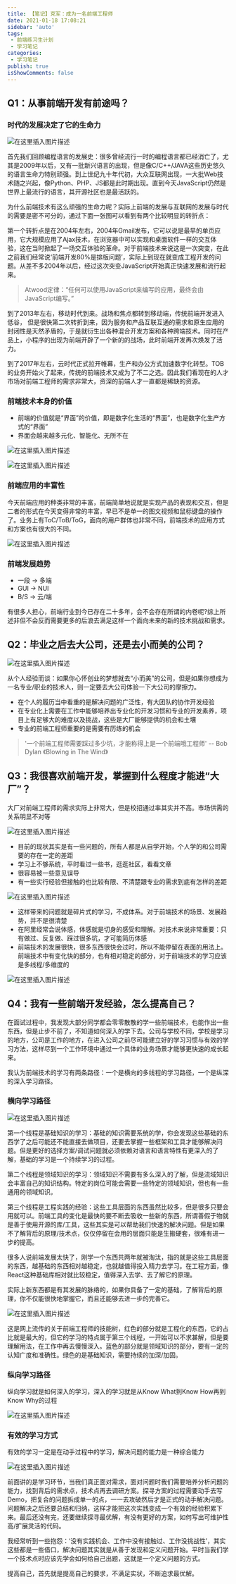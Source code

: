 ```yaml
---
title: 【笔记】克军：成为一名前端工程师
date: 2021-01-18 17:08:21
sidebar: 'auto'
tags:
 - 前端练习生计划
 - 学习笔记
categories:
 - 学习笔记
publish: true 
isShowComments: false
---
```



## Q1：从事前端开发有前途吗？

### 时代的发展决定了它的生命力

![在这里插入图片描述](https://img-blog.csdnimg.cn/2021011815065840.png?x-oss-process=image/watermark,type_ZmFuZ3poZW5naGVpdGk,shadow_10,text_aHR0cHM6Ly9ibG9nLmNzZG4ubmV0L3FxXzQ1MTQ5MjU2,size_16,color_FFFFFF,t_70)

首先我们回顾编程语言的发展史：很多曾经流行一时的编程语言都已经消亡了，尤其是2009年以后，又有一批新兴语言的出现，但是像C/C++/JAVA这些历史悠久的语言生命力特别顽强。到上世纪九十年代初，大众互联网出现，一大批Web技术随之兴起，像Python、PHP、JS都是此时期出现。直到今天JavaScript仍然是世界上最流行的语言，其开源社区也是最活跃的。

为什么前端技术有这么顽强的生命力呢？实际上前端的发展与互联网的发展与时代的需要是密不可分的，通过下面一张图可以看到有两个比较明显的转折点：

第一个转折点是在2004年左右，2004年Gmail发布，它可以说是最早的单页应用，它大规模应用了Ajax技术，在浏览器中可以实现和桌面软件一样的交互体验，这在当时掀起了一场交互体验的革命。对于前端技术来说这是一次突变，在此之前我们经常说‘前端开发80%是排版问题’，实际上到现在就变成工程开发的问题。从差不多2004年以后，经过这次突变JavaScript开始真正快速发展和流行起来。

> Atwood定律：“任何可以使用JavaScript来编写的应用，最终会由JavaScript编写。”

到了2013年左右，移动时代到来。战场和焦点都转到移动端，传统前端开发进入低谷， 但是很快第二次转折到来，因为服务和产品互联互通的需求和原生应用的封闭性是天然矛盾的，于是就衍生出各种混合开发方案和各种跨端技术。同时在产品上，小程序的出现为前端开辟了一个新的的战场，此时前端开发再次焕发了活力。

到了2017年左右，云时代正式拉开帷幕，生产和办公方式加速数字化转型。TOB的业务开始火了起来，传统的前端技术又成为了不二之选。因此我们看现在的人才市场对前端工程师的需求非常大，资深的前端人才一直都是稀缺的资源。

### 前端技术本身的价值

- 前端的价值就是“界面”的价值，即是数字化生活的“界面”，也是数字化生产方式的“界面”
- 界面会越来越多元化、智能化、无所不在

![在这里插入图片描述](https://img-blog.csdnimg.cn/20210118153839842.png?x-oss-process=image/watermark,type_ZmFuZ3poZW5naGVpdGk,shadow_10,text_aHR0cHM6Ly9ibG9nLmNzZG4ubmV0L3FxXzQ1MTQ5MjU2,size_16,color_FFFFFF,t_70)

![在这里插入图片描述](https://img-blog.csdnimg.cn/20210118154034841.png?x-oss-process=image/watermark,type_ZmFuZ3poZW5naGVpdGk,shadow_10,text_aHR0cHM6Ly9ibG9nLmNzZG4ubmV0L3FxXzQ1MTQ5MjU2,size_16,color_FFFFFF,t_70)

### 前端应用的丰富性

今天前端应用的种类非常的丰富，前端简单地说就是实现产品的表现和交互，但是二者的形式在今天变得非常的丰富，早已不是单一的图文视频和鼠标键盘的操作了。业务上有ToC/ToB/ToG，面向的用户群体也非常不同，前端技术的应用方式和方案也有很大的不同。

![在这里插入图片描述](https://img-blog.csdnimg.cn/20210118154405694.png?x-oss-process=image/watermark,type_ZmFuZ3poZW5naGVpdGk,shadow_10,text_aHR0cHM6Ly9ibG9nLmNzZG4ubmV0L3FxXzQ1MTQ5MjU2,size_16,color_FFFFFF,t_70)

### 前端发展趋势

- 一段 -> 多端
- GUI -> NUI
- B/S -> 云/端

有很多人担心，前端行业到今已存在二十多年，会不会存在所谓的内卷呢?综上所述非但不会反而需要更多的后浪去满足这样一个面向未来的新的技术挑战和需求。

## Q2：毕业之后去大公司，还是去小而美的公司？

![在这里插入图片描述](https://img-blog.csdnimg.cn/20210118154922478.png?x-oss-process=image/watermark,type_ZmFuZ3poZW5naGVpdGk,shadow_10,text_aHR0cHM6Ly9ibG9nLmNzZG4ubmV0L3FxXzQ1MTQ5MjU2,size_16,color_FFFFFF,t_70)

从个人经验而谈：如果你心怀创业的梦想就去“小而美”的公司，但是如果你想成为一名专业/职业的技术人，则一定要去大公司体验一下大公司的摩擦力。

- 在个人的履历当中看重的是解决问题的广泛性，有大团队的协作开发经验
- 在专业化上需要在工作中能够培养出专业化的开发习惯和专业的开发素养，项目上有足够大的难度以及挑战，这些是大厂能够提供的机会和土壤
- 专业的前端工程师重要的是需要有历练的机会

> '一个前端工程师需要踩过多少坑，才能称得上是一个前端哦工程师' -- Bob Dylan 《Blowing in The Wind》

## Q3：我很喜欢前端开发，掌握到什么程度才能进“大厂”？

大厂对前端工程师的需求实际上非常大，但是校招通过率其实并不高。市场供需的关系明显不对等

![在这里插入图片描述](https://img-blog.csdnimg.cn/20210118160117961.png?x-oss-process=image/watermark,type_ZmFuZ3poZW5naGVpdGk,shadow_10,text_aHR0cHM6Ly9ibG9nLmNzZG4ubmV0L3FxXzQ1MTQ5MjU2,size_16,color_FFFFFF,t_70)

- 目前的现状其实是有一些问题的，所有人都是从自学开始，个人学的和公司需要的存在一定的差距
- 学习上不够系统，平时看过一些书，逛逛社区，看看文章
- 很容易被一些意见误导
- 有一些实行经验但接触的也比较有限、不清楚跟专业的需求到底有怎样的差距

![在这里插入图片描述](https://img-blog.csdnimg.cn/20210118160143175.png)

- 这样带来的问题就是碎片式的学习，不成体系。对于前端技术的场景、发展趋势，并不是很清楚
- 在阿里经常会说体感，体感就是切身的感受和理解。对技术来说非常重要：只有做过、反复做、踩过很多坑，才可能简历体感
- 前端技术的发展很快，很多东西很快会过时，所以不能停留在表面的用法上。前端技术中有变化快的部分，也有相对稳定的部分，对于前端技术的学习应该是多线程/多维度的

![在这里插入图片描述](https://img-blog.csdnimg.cn/20210118160845272.png?x-oss-process=image/watermark,type_ZmFuZ3poZW5naGVpdGk,shadow_10,text_aHR0cHM6Ly9ibG9nLmNzZG4ubmV0L3FxXzQ1MTQ5MjU2,size_16,color_FFFFFF,t_70)

## Q4：我有一些前端开发经验，怎么提高自己？

在面试过程中，我发现大部分同学都会零零散散的学一些前端技术，也能作出一些东西，但是止步不前了，不知道如何深入的学下去。公司与学校不同，学校是学习的地方，公司是工作的地方，在进入公司之前尽可能建立好的学习习惯与有效的学习方法，这样尽到一个工作环境中通过一个具体的业务场景才能够更快速的成长起来。

我认为前端技术的学习有两条路径：一个是横向的多线程的学习路径，一个是纵深的深入学习路径。

### 横向学习路径

![在这里插入图片描述](https://img-blog.csdnimg.cn/20210118161334279.png?x-oss-process=image/watermark,type_ZmFuZ3poZW5naGVpdGk,shadow_10,text_aHR0cHM6Ly9ibG9nLmNzZG4ubmV0L3FxXzQ1MTQ5MjU2,size_16,color_FFFFFF,t_70)

第一个线程是基础知识的学习：基础的知识需要系统的学，你会发现这些基础的东西学了之后可能还不能直接去做项目，还要去掌握一些框架和工具才能够解决问题。但是更好的选择方案/调试问题就必须依赖对语言和语言特性有更深入的了解，基础的学习是一个持续学习的过程。

第二个线程是领域知识的学习：领域知识不需要有多么深入的了解，但是流域知识会丰富自己的知识结构。特定的岗位可能会需要一些特定的领域知识，但也有一些通用的领域知识。

第三个线程是工程实践的经验：这些工具层面的东西虽然比较多，但是很多只要会用就可以。前端工具的变化是最快的要不断去吸收一些新的东西，所谓善假于物就是善于使用开源的库/工具，这些其实是可以帮助我们快速的解决问题。但是如果不了解背后的原理/技术点，仅仅停留在会用的层面只能是生搬硬套，很难有进一步的提高。

很多人说前端发展太快了，刚学一个东西共两年就被淘汰，指的就是这些工具层面的东西，越基础的东西相对越稳定，也就越值得投入精力去学习。在工程方面，像React这种基础库相对就比较稳定，值得深入去学、去了解它的原理。

实际上新东西都是有其发展的脉络的，如果你具备了一定的基础，了解背后的原理，你不仅能很快地掌握它，而且还能够去进一步的完善它。

![在这里插入图片描述](https://img-blog.csdnimg.cn/20210118162557413.png?x-oss-process=image/watermark,type_ZmFuZ3poZW5naGVpdGk,shadow_10,text_aHR0cHM6Ly9ibG9nLmNzZG4ubmV0L3FxXzQ1MTQ5MjU2,size_16,color_FFFFFF,t_70)

这是网上流传的关于前端工程师的技能树，红色的部分就是工程化的东西，它的占比就是最大的，但它的学习的特点属于第三个线程，一开始可以不求甚解，但是要理解用法，在工作中再去慢慢深入。蓝色的部分就是领域知识的部分，要有一定的认知广度和准确性。绿色的是基础知识，需要持续的加深/加固。

### 纵向学习路径

纵向学习就是如何深入的学习，深入的学习就是从Know What到Know How再到Know Why的过程

![在这里插入图片描述](https://img-blog.csdnimg.cn/20210118163131990.png?x-oss-process=image/watermark,type_ZmFuZ3poZW5naGVpdGk,shadow_10,text_aHR0cHM6Ly9ibG9nLmNzZG4ubmV0L3FxXzQ1MTQ5MjU2,size_16,color_FFFFFF,t_70)

### 有效的学习方式

有效的学习一定是在动手过程中的学习，解决问题的能力是一种综合能力

![在这里插入图片描述](https://img-blog.csdnimg.cn/20210118163656930.png?x-oss-process=image/watermark,type_ZmFuZ3poZW5naGVpdGk,shadow_10,text_aHR0cHM6Ly9ibG9nLmNzZG4ubmV0L3FxXzQ1MTQ5MjU2,size_16,color_FFFFFF,t_70)

前面讲的是学习环节，当我们真正面对需求，面对问题时我们需要培养分析问题的能力，找到背后的需求点，技术点再去调研方案。探寻方案的过程需要动手去写Demo，把复合的问题拆成单一的点，一一去攻破然后才是正式的动手解决问题。问题解决之后还要总结和归纳，这样才能把这次实践变成一个有效的经验积累下来。最后还没有完，还要继续探寻最优解，有没有更好的方案，如何写出可维护性高/扩展灵活的代码。

我经常听到一些抱怨：‘没有实践机会、工作中没有接触过、工作没挑战性’，其实这些都是一些借口，解决问题其实就是从善于发现和定义问题开始。平时当我们学一个技术点时应该先学会如何给自己出题，这就是一个定义问题的方式。

提高自己，首先就是提高自己的要求，不满足实状，不断追求最优解。
